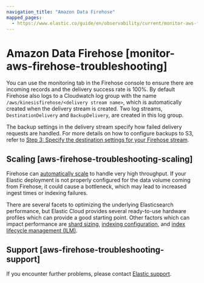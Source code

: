 ```yaml
---
navigation_title: "Amazon Data Firehose"
mapped_pages:
  - https://www.elastic.co/guide/en/observability/current/monitor-aws-firehose-troubleshooting.html
---
```




# Amazon Data Firehose [monitor-aws-firehose-troubleshooting]


You can use the monitoring tab in the Firehose console to ensure there are incoming records and the delivery success rate is 100%. By default Firehose also logs to a Cloudwatch log group with the name `/aws/kinesisfirehose/<delivery stream name>`, which is automatically created when the delivery stream is created. Two log streams, `DestinationDelivery` and `BackupDelivery`, are created in this log group.

The backup settings in the delivery stream specify how failed delivery requests are handled. For more details on how to configure backups to S3, refer to [Step 3: Specify the destination settings for your Firehose stream](../../solutions/observability/cloud/monitor-amazon-web-services-aws-with-amazon-data-firehose.md#firehose-step-three).


## Scaling [aws-firehose-troubleshooting-scaling]

Firehose can [automatically scale](https://docs.aws.amazon.com/firehose/latest/dev/limits.md) to handle very high throughput. If your Elastic deployment is not properly configured for the data volume coming from Firehose, it could cause a bottleneck, which may lead to increased ingest times or indexing failures.

There are several facets to optimizing the underlying Elasticsearch performance, but Elastic Cloud provides several ready-to-use hardware profiles which can provide a good starting point. Other factors which can impact performance are [shard sizing](../../deploy-manage/production-guidance/optimize-performance/size-shards.md), [indexing configuration](../../deploy-manage/production-guidance/optimize-performance/indexing-speed.md), and [index lifecycle management (ILM)](../../manage-data/lifecycle/index-lifecycle-management.md).


## Support [aws-firehose-troubleshooting-support]

If you encounter further problems, please contact [Elastic support](/troubleshoot/index.md).

